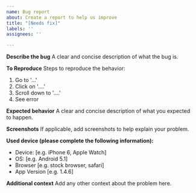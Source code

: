 ```yaml
---
name: Bug report
about: Create a report to help us improve
title: "[Needs fix]"
labels: ''
assignees: ''

---
```


**Describe the bug**
A clear and concise description of what the bug is.

**To Reproduce**
Steps to reproduce the behavior:
1. Go to '...'
2. Click on '....'
3. Scroll down to '....'
4. See error

**Expected behavior**
A clear and concise description of what you expected to happen.

**Screenshots**
If applicable, add screenshots to help explain your problem.

**Used device (please complete the following information):**
 - Device: [e.g. iPhone 6, Apple Watch]
 - OS: [e.g. Android 5.1]
 - Browser [e.g. stock browser, safari]
 - App Version [e.g. 1.4.6]

**Additional context**
Add any other context about the problem here.
